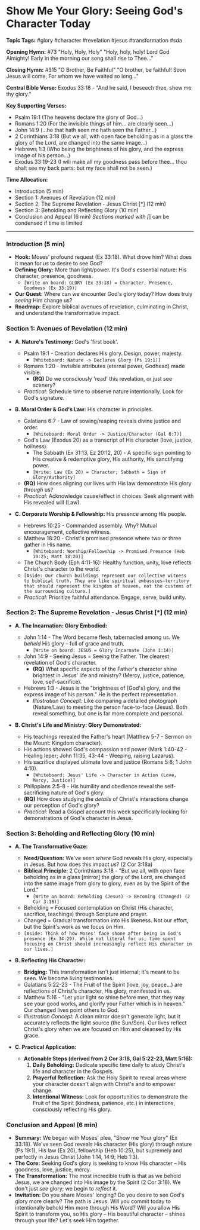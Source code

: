 # Show Me Your Glory: Seeing God's Character Today

**Topic Tags:** #glory #character #revelation #jesus #transformation #sda

**Opening Hymn:** #73 "Holy, Holy, Holy" "Holy, holy, holy! Lord God Almighty!
Early in the morning our song shall rise to Thee..."

**Closing Hymn:** #315 "O Brother, Be Faithful" "O brother, be faithful! Soon
Jesus will come, For whom we have waited so long..."

**Central Bible Verse:** Exodus 33:18 - "And he said, I beseech thee, shew me
thy glory."

**Key Supporting Verses:**

- Psalm 19:1 (The heavens declare the glory of God...)
- Romans 1:20 (For the invisible things of him... are clearly seen...)
- John 14:9 (...he that hath seen me hath seen the Father...)
- 2 Corinthians 3:18 (But we all, with open face beholding as in a glass the
  glory of the Lord, are changed into the same image...)
- Hebrews 1:3 (Who being the brightness of his glory, and the express image of
  his person...)
- Exodus 33:19-23 (I will make all my goodness pass before thee... thou shalt
  see my back parts: but my face shall not be seen.)

**Time Allocation:**

- Introduction (5 min)
- Section 1: Avenues of Revelation (12 min)
- Section 2: The Supreme Revelation - Jesus Christ [*] (12 min)
- Section 3: Beholding and Reflecting Glory (10 min)
- Conclusion and Appeal (6 min) _Sections marked with [_] can be condensed if
  time is limited

---

### Introduction (5 min)

- **Hook:** Moses' profound request (Ex 33:18). What drove him? What does it
  mean for _us_ to desire to see God?
- **Defining Glory:** More than light/power. It's God's essential nature: His
  character, presence, goodness.
  - `[Write on board: GLORY (Ex 33:18) = Character, Presence, Goodness (Ex 33:19)]`
- **Our Quest:** Where can we encounter God's glory today? How does truly
  _seeing_ Him change us?
- **Roadmap:** Explore biblical avenues of revelation, culminating in Christ,
  and understand the transformative impact.

### Section 1: Avenues of Revelation (12 min)

- **A. Nature's Testimony:** God's 'first book'.

  - Psalm 19:1 - Creation declares His glory. Design, power, majesty.
    - `[Whiteboard: Nature -> Declares Glory (Ps 19:1)]`
  - Romans 1:20 - Invisible attributes (eternal power, Godhead) made visible.
    - **(RQ)** Do we consciously 'read' this revelation, or just see scenery?
  - _Practical:_ Schedule time to observe nature intentionally. Look for God's
    signature.

- **B. Moral Order & God's Law:** His character in principles.

  - Galatians 6:7 - Law of sowing/reaping reveals divine justice and order.
    - `[Whiteboard: Moral Order -> Justice/Character (Gal 6:7)]`
  - God's Law (Exodus 20) as a transcript of His character (love, justice,
    holiness).
    - The Sabbath (Ex 31:13, Ez 20:12, 20) - A specific sign pointing to His
      creative & redemptive glory, His authority, His sanctifying power.
    - `[Write: Law (Ex 20) = Character; Sabbath = Sign of Glory/Authority]`
  - **(RQ)** How does aligning our lives with His law demonstrate His glory
    _through_ us?
  - _Practical:_ Acknowledge cause/effect in choices. Seek alignment with His
    revealed will (Law).

- **C. Corporate Worship & Fellowship:** His presence among His people.
  - Hebrews 10:25 - Commanded assembly. Why? Mutual encouragement, collective
    witness.
  - Matthew 18:20 - Christ's promised presence where two or three gather in His
    name.
    - `[Whiteboard: Worship/Fellowship -> Promised Presence (Heb 10:25; Matt 18:20)]`
  - The Church Body (Eph 4:11-16): Healthy function, unity, love reflects
    Christ's character to the world.
  - `[Aside: Our church buildings represent our collective witness to biblical truth. They are like spiritual embassies—territory that should represent the kingdom of heaven, not the customs of the surrounding culture.]`
  - _Practical:_ Prioritize faithful attendance. Engage, serve, build unity.

### Section 2: The Supreme Revelation - Jesus Christ [*] (12 min)

- **A. The Incarnation: Glory Embodied:**

  - John 1:14 - The Word became flesh, tabernacled among us. We _beheld_ His
    glory – full of grace and truth.
    - `[Write on board: JESUS = Glory Incarnate (John 1:14)]`
  - John 14:9 - Seeing Jesus = Seeing the Father. The clearest revelation of
    God's character.
    - **(RQ)** What specific aspects of the Father's character shine brightest
      in Jesus' life and ministry? (Mercy, justice, patience, love,
      self-sacrifice).
  - Hebrews 1:3 - Jesus is the "brightness of [God's] glory, and the express
    image of his person." He is the perfect representation.
    - _Illustration Concept:_ Like comparing a detailed photograph (Nature/Law)
      to meeting the person face-to-face (Jesus). Both reveal something, but one
      is far more complete and personal.

- **B. Christ's Life and Ministry: Glory Demonstrated:**
  - His teachings revealed the Father's heart (Matthew 5-7 - Sermon on the
    Mount: Kingdom character).
  - His actions showed God's compassion and power (Mark 1:40-42 - Healing leper;
    John 11:35, 43-44 - Weeping, raising Lazarus).
  - His sacrifice displayed ultimate love and justice (Romans 5:8; 1 John 4:10).
    - `[Whiteboard: Jesus' Life -> Character in Action (Love, Mercy, Justice)]`
  - Philippians 2:5-8 - His humility and obedience reveal the self-sacrificing
    nature of God's glory.
  - **(RQ)** How does studying the _details_ of Christ's interactions change our
    perception of God's glory?
  - _Practical:_ Read a Gospel account this week specifically looking for
    demonstrations of God's character in Jesus.

### Section 3: Beholding and Reflecting Glory (10 min)

- **A. The Transformative Gaze:**

  - **Need/Question:** We've seen _where_ God reveals His glory, especially in
    Jesus. But how does this impact _us_? (2 Cor 3:18a)
  - **Biblical Principle:** 2 Corinthians 3:18 - "But we all, with open face
    beholding as in a glass [mirror] the glory of the Lord, are changed into the
    same image from glory to glory, even as by the Spirit of the Lord."
    - `[Write on board: Beholding (Jesus) -> Becoming (Changed) (2 Cor 3:18)]`
  - Beholding = Focused contemplation on Christ (His character, sacrifice,
    teachings) through Scripture and prayer.
  - Changed = Gradual transformation into His likeness. Not our effort, but the
    Spirit's work as we focus on Him.
  - `[Aside: Think of how Moses' face shone after being in God's presence (Ex 34:29). While not literal for us, time spent focusing on Christ should increasingly reflect His character in our lives.]`

- **B. Reflecting His Character:**

  - **Bridging:** This transformation isn't just internal; it's meant to be
    seen. We become living testimonies.
  - Galatians 5:22-23 - The Fruit of the Spirit (love, joy, peace...) are
    reflections of Christ's character, His glory, manifested in us.
  - Matthew 5:16 - "Let your light so shine before men, that they may see your
    good works, and glorify your Father which is in heaven." Our changed lives
    point others to God.
  - _Illustration Concept:_ A clean mirror doesn't generate light, but it
    accurately reflects the light source (the Sun/Son). Our lives reflect
    Christ's glory when we are focused on Him and cleansed by His grace.

- **C. Practical Application:**
  - **Actionable Steps (derived from 2 Cor 3:18, Gal 5:22-23, Matt 5:16):**
    1.  **Daily Beholding:** Dedicate specific time daily to study Christ's life
        and character in the Gospels.
    2.  **Prayerful Reflection:** Ask the Holy Spirit to reveal areas where your
        character doesn't align with Christ's and to empower change.
    3.  **Intentional Witness:** Look for opportunities to demonstrate the Fruit
        of the Spirit (kindness, patience, etc.) in interactions, consciously
        reflecting His glory.

### Conclusion and Appeal (6 min)

- **Summary:** We began with Moses' plea, "Show me Your glory" (Ex 33:18). We've
  seen God reveals His character (His glory) through nature (Ps 19:1), His law
  (Ex 20), fellowship (Heb 10:25), but supremely and perfectly in Jesus Christ
  (John 1:14, 14:9; Heb 1:3).
- **The Core:** Seeking God's glory is seeking to know His character – His
  goodness, love, justice, mercy.
- **The Transformation:** The most incredible truth is that as we behold Jesus,
  we are changed into His image by the Spirit (2 Cor 3:18). We don't just _see_
  glory; we begin to _reflect_ it.
- **Invitation:** Do you share Moses' longing? Do you desire to see God's glory
  more clearly? The path is Jesus. Will you commit today to intentionally behold
  Him more through His Word? Will you allow His Spirit to transform you, so His
  glory – His beautiful character – shines through your life? Let's seek Him
  together.

